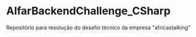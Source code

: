 # AlfarBackendChallenge_CSharp

Repositório para resolução do desafio técnico da empresa "africastalking"
